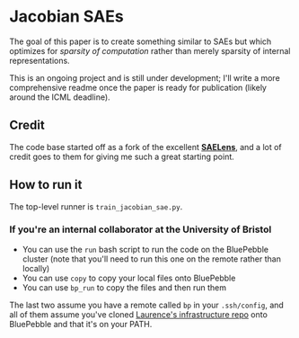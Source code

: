 # Jacobian SAEs
The goal of this paper is to create something similar to SAEs but which optimizes for _sparsity of computation_ rather than merely sparsity of internal representations.

This is an ongoing project and is still under development; I'll write a more comprehensive readme once the paper is ready for publication (likely around the ICML deadline).

## Credit
The code base started off as a fork of the excellent [**SAELens**](https://github.com/jbloomAus/SAELens/tree/main), and a lot of credit goes to them for giving me such a great starting point.

## How to run it
The top-level runner is `train_jacobian_sae.py`.

### If you're an internal collaborator at the University of Bristol
- You can use the `run` bash script to run the code on the BluePebble cluster (note that you'll need to run this one on the remote rather than locally)
- You can use `copy` to copy your local files onto BluePebble
- You can use `bp_run` to copy the files and then run them

The last two assume you have a remote called `bp` in your `.ssh/config`, and all of them assume you've cloned [Laurence's infrastructure repo](https://github.com/LaurenceA/infrastructure) onto BluePebble and that it's on your PATH.
